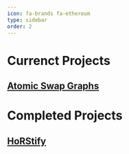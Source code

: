 ```yaml
---
icon: fa-brands fa-ethereum
type: sidebar
order: 2
---
```


# Currenct Projects

## [Atomic Swap Graphs](/projects/ASG)

# Completed Projects

## [HoRStify](/projects/horstify)